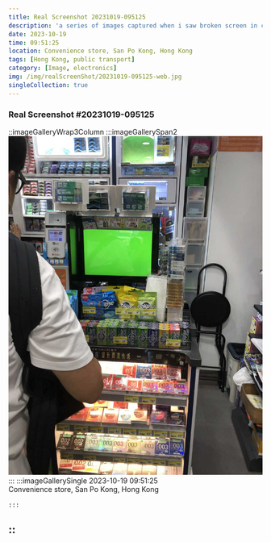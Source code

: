 ```yaml
---
title: Real Screenshot 20231019-095125
description: 'a series of images captured when i saw broken screen in city'
date: 2023-10-19
time: 09:51:25
location: Convenience store, San Po Kong, Hong Kong
tags: [Hong Kong, public transport]
category: [Image, electronics]
img: /img/realScreenShot/20231019-095125-web.jpg
singleCollection: true
---
```


### Real Screenshot #20231019-095125

::imageGalleryWrap3Column
    :::imageGallerySpan2
     ![Alttext](/img/realScreenShot/20231019-095125-web.jpg)
    :::
    :::imageGallerySingle
    2023-10-19 09:51:25   
    Convenience store, San Po Kong, Hong Kong
    
    :::
::
---